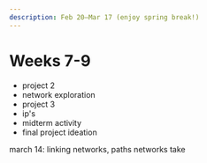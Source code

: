 ```yaml
---
description: Feb 20–Mar 17 (enjoy spring break!)
---
```


# Weeks 7-9

* project 2&#x20;
* network exploration&#x20;
* project 3&#x20;
* ip's&#x20;
* midterm activity&#x20;
* final project ideation&#x20;



march 14: linking networks, paths networks take&#x20;

